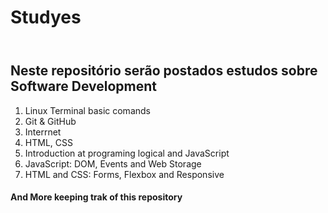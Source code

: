 # Studyes

<div>
  <header>
  </header>
  <style>
    header {
      width: 100%;
      heigth: 60px;
      background-color: #2d3436;
    }
  </style

</div>

## Neste repositório serão postados estudos sobre Software Development

1. Linux Terminal basic comands
2. Git & GitHub
3. Interrnet
4. HTML, CSS
5. Introduction at programing logical and JavaScript
6. JavaScript: DOM, Events and Web Storage
7. HTML and CSS: Forms, Flexbox and Responsive

#### And More keeping trak of this repository
